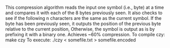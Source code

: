 This compression algorithm reads the input one symbol (i.e., byte) at a 
time and compares it with each of the 8 bytes previously seen.  It also 
checks to see if the following n characters are the same as the current 
symbol.  If the byte has been previously seen, it outputs the position of 
the previous byte relative to the current position, Otherwise, the symbol 
is output as is by prefixing it with a binary one. 
Achieves ~60% compression.
To compile czy: make czy
To execute: ./czy < somefile.txt > somefile.encoded
   
